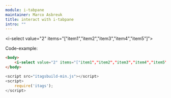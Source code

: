 ```yaml
---
module: i-tabpane
maintainer: Marco Asbreuk
title: interact with i-tabpane
intro: ""
---
```



<i-select value="2" items="["item1","item2","item3","item4","item5"]"></iselect>

<p>Code-example:</p>


```html
<body>
    <i-select value="2" items="["item1","item2","item3","item4","item5"]"></iselect>
</body>
```

```js
<script src="itagsbuild-min.js"></script>
<script>
    require('itags');
</script>
```

<script src="../../dist/itagsbuild.js"></script>
<script>
    require('itags');
</script>

